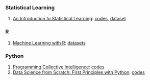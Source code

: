 ### Statistical Learning
1. [An Introduction to Statistical Learning](https://www.dropbox.com/s/ytak7pie99pwduy/ISLR%20Seventh%20Printing.pdf?dl=0): [codes](http://www-bcf.usc.edu/~gareth/ISL/code.html), [dataset](http://www-bcf.usc.edu/~gareth/ISL/data.html)

### R

1. [Machine Learning with R](https://www.dropbox.com/s/7yljuzy3e9kja8m/Machine%20Learning%20with%20R%20-%20Second%20Edition.pdf?dl=0): [datasets](https://github.com/stedy/Machine-Learning-with-R-datasets)

### Python

1. [Programming Collective Intelligence](https://www.dropbox.com/s/2jsz8c8g8g82vqb/programming.collective.intelligence.aug.2007.pdf?dl=0): [codes](https://github.com/arthur-e/Programming-Collective-Intelligence)
2. [Data Science from Scratch: First Principles with Python](https://www.dropbox.com/s/8as661amfjstb62/%5BJoel_Grus%5D_Data_Science_from_Scratch_First_Princ.pdf?dl=0): [codes](https://github.com/joelgrus/data-science-from-scratch)
